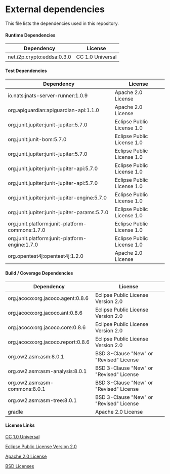 # External dependencies

This file lists the dependencies used in this repository.

#### Runtime Dependencies

| Dependency                           | License                                 |
|--------------------------------------|-----------------------------------------|
| net.i2p.crypto:eddsa:0.3.0           | CC 1.0 Universal                        |

#### Test Dependencies

| Dependency                                      | License                                 |
|-------------------------------------------------|-----------------------------------------|
| io.nats:jnats-server-runner:1.0.9               | Apache 2.0 License                      |
| org.apiguardian:apiguardian-api:1.1.0           | Apache 2.0 License                      |
| org.junit.jupiter:junit-jupiter:5.7.0           | Eclipse Public License 1.0              |
| org.junit:junit-bom:5.7.0                       | Eclipse Public License 1.0              |
| org.junit.jupiter:junit-jupiter:5.7.0           | Eclipse Public License 1.0              |
| org.junit.jupiter:junit-jupiter-api:5.7.0       | Eclipse Public License 1.0              |
| org.junit.jupiter:junit-jupiter-api:5.7.0       | Eclipse Public License 1.0              |
| org.junit.jupiter:junit-jupiter-engine:5.7.0    | Eclipse Public License 1.0              |
| org.junit.jupiter:junit-jupiter-params:5.7.0    | Eclipse Public License 1.0              |
| org.junit.platform:junit-platform-commons:1.7.0 | Eclipse Public License 1.0              |
| org.junit.platform:junit-platform-engine:1.7.0  | Eclipse Public License 1.0              |
| org.opentest4j:opentest4j:1.2.0                 | Apache 2.0 License                      |

#### Build / Coverage Dependencies

| Dependency                         | License                                 |
|------------------------------------|-----------------------------------------|
| org.jacoco:org.jacoco.agent:0.8.6  | Eclipse Public License Version 2.0      |
| org.jacoco:org.jacoco.ant:0.8.6    | Eclipse Public License Version 2.0      |
| org.jacoco:org.jacoco.core:0.8.6   | Eclipse Public License Version 2.0      |
| org.jacoco:org.jacoco.report:0.8.6 | Eclipse Public License Version 2.0      |
| org.ow2.asm:asm:8.0.1              | BSD 3-Clause "New" or "Revised" License |
| org.ow2.asm:asm-analysis:8.0.1     | BSD 3-Clause "New" or "Revised" License |
| org.ow2.asm:asm-commons:8.0.1      | BSD 3-Clause "New" or "Revised" License |
| org.ow2.asm:asm-tree:8.0.1         | BSD 3-Clause "New" or "Revised" License |
| gradle                             | Apache 2.0 License                      |


#### License Links

[CC 1.0 Universal](https://creativecommons.org/publicdomain/zero/1.0/)

[Eclipse Public License Version 2.0 ](http://www.eclipse.org/legal/epl-v20.html)

[Apache 2.0 License](https://www.apache.org/licenses/LICENSE-2.0.html)

[BSD Licenses](https://en.wikipedia.org/wiki/BSD_licenses)

